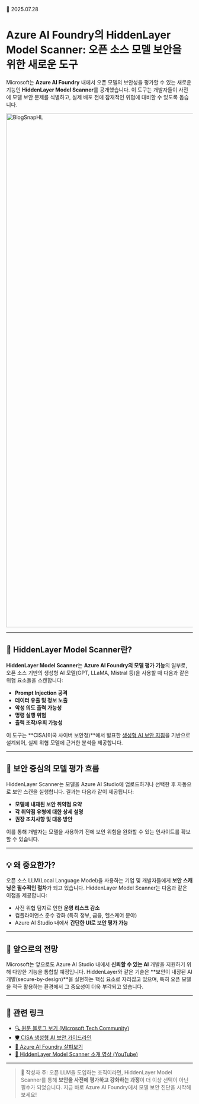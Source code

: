📅 2025.07.28

# Azure AI Foundry의 HiddenLayer Model Scanner: 오픈 소스 모델 보안을 위한 새로운 도구

Microsoft는 **Azure AI Foundry** 내에서 오픈 모델의 보안성을 평가할 수 있는 새로운 기능인 **HiddenLayer Model Scanner**를 공개했습니다. 이 도구는 개발자들이 사전에 모델 보안 문제를 식별하고, 실제 배포 전에 잠재적인 위협에 대비할 수 있도록 돕습니다.

<img width="2379" height="1384" alt="BlogSnapHL" src="https://github.com/user-attachments/assets/c5ec2d09-ff8e-4bd6-abcc-41ecf7347851" />

---

## 🧠 HiddenLayer Model Scanner란?

**HiddenLayer Model Scanner**는 **Azure AI Foundry의 모델 평가 기능**의 일부로, 오픈 소스 기반의 생성형 AI 모델(GPT, LLaMA, Mistral 등)을 사용할 때 다음과 같은 위협 요소들을 스캔합니다:

- **Prompt Injection 공격**
- **데이터 유출 및 정보 노출**
- **악성 의도 출력 가능성**
- **명령 실행 위험**
- **출력 조작/우회 가능성**

이 도구는 **CISA(미국 사이버 보안청)**에서 발표한 [생성형 AI 보안 지침](https://www.cisa.gov/news-events/news/cisa-and-partners-release-guidelines-securing-ai-systems)을 기반으로 설계되어, 실제 위협 모델에 근거한 분석을 제공합니다.

---

## 🔐 보안 중심의 모델 평가 흐름

HiddenLayer Scanner는 모델을 Azure AI Studio에 업로드하거나 선택한 후 자동으로 보안 스캔을 실행합니다. 결과는 다음과 같이 제공됩니다:

- **모델에 내재된 보안 취약점 요약**
- **각 취약점 유형에 대한 상세 설명**
- **권장 조치사항 및 대응 방안**

이를 통해 개발자는 모델을 사용하기 전에 보안 위험을 완화할 수 있는 인사이트를 확보할 수 있습니다.

---

## 💡 왜 중요한가?

오픈 소스 LLM(Local Language Model)을 사용하는 기업 및 개발자들에게 **보안 스캐닝은 필수적인 절차**가 되고 있습니다. HiddenLayer Model Scanner는 다음과 같은 이점을 제공합니다:

- 사전 위협 탐지로 인한 **운영 리스크 감소**
- 컴플라이언스 준수 강화 (특히 정부, 금융, 헬스케어 분야)
- Azure AI Studio 내에서 **간단한 UI로 보안 평가 가능**

---

## 🚀 앞으로의 전망

Microsoft는 앞으로도 Azure AI Studio 내에서 **신뢰할 수 있는 AI** 개발을 지원하기 위해 다양한 기능을 통합할 예정입니다. HiddenLayer와 같은 기술은 **보안이 내장된 AI 개발(secure-by-design)**을 실현하는 핵심 요소로 자리잡고 있으며, 특히 오픈 모델을 적극 활용하는 환경에서 그 중요성이 더욱 부각되고 있습니다.

---

## 🔗 관련 링크

- [🔍 원문 블로그 보기 (Microsoft Tech Community)](https://techcommunity.microsoft.com/blog/aiplatformblog/hiddenlayer-model-scanner-helps-developers-assess-the-security-of-open-models-in/4140576)
- [🛡️ CISA 생성형 AI 보안 가이드라인](https://www.cisa.gov/news-events/news/cisa-and-partners-release-guidelines-securing-ai-systems)
- [🔧 Azure AI Foundry 살펴보기](https://learn.microsoft.com/en-us/azure/ai-foundry/what-is-azure-ai-foundry)
- [🎥 HiddenLayer Model Scanner 소개 영상 (YouTube)](https://youtu.be/euoZCjlTLso)
  
---

> 📝 작성자 주: 오픈 LLM을 도입하는 조직이라면, HiddenLayer Model Scanner를 통해 **보안을 사전에 평가하고 강화하는 과정**이 더 이상 선택이 아닌 필수가 되었습니다. 지금 바로 Azure AI Foundry에서 모델 보안 진단을 시작해 보세요!
